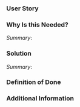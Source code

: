 <!--
Hi!

Please use the template below for issue bugs found within Congress.

Provide a general summary of the issue in the title above and use relevant fields below to define the problem.

-->

### User Story

[comment]: # (As a <user type>, I want to <task> so that <goal>.)


### Why Is this Needed?

[comment]: # (Describe the problem and why this task is needed. Provide description of the current state, what you would like to happen, and what actually happen)
*Summary*:

### Solution
[comment]: # (Provide a summary of the solution and a task list on what needs to be fixed.)
*Summary*:


### Definition of Done
[comment]: # (Any other information that would be useful, bullets are helpful.)


### Additional Information
[comment]: # (Any other information that would be useful, content, screenshots, etc.)
